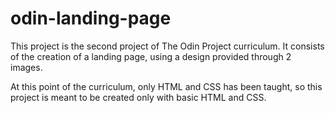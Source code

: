 # odin-landing-page

This project is the second project of The Odin Project curriculum.
It consists of the creation of a landing page, using a design provided through 2 images.

At this point of the curriculum, only HTML and CSS has been taught, so this project is meant to be created only with basic HTML and CSS.